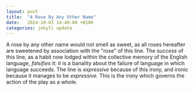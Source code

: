 ```yaml
---
layout: post
title:  "A Rose By Any Other Name"
date:   2024-10-03 14:40:00 +0100
categories: jekyll update
---
```


A rose by any other name would not smell as sweet, as all roses hereafter are sweetened by association with the "rose" of this line. The *success* of this line, as a habit now lodged within the collective memory of the English language, *falsifies* it: it is a banality about the failure of language in which language succeeds. The line is *expressive* because of this irony, and ironic because it manages to be *expressive.* This is the irony which governs the action of the play as a whole.




